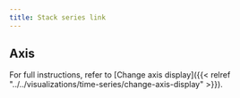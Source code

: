 ```yaml
---
title: Stack series link
---
```


## Axis

For full instructions, refer to [Change axis display]({{< relref "../../visualizations/time-series/change-axis-display" >}}).
